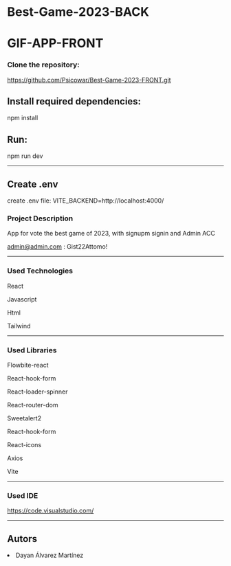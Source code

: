 # Best-Game-2023-BACK
# GIF-APP-FRONT



### Clone the repository:

https://github.com/Psicowar/Best-Game-2023-FRONT.git

## Install required dependencies:

npm install

## Run:
npm run dev

---

## Create .env
create .env file: VITE_BACKEND=http://localhost:4000/


### Project Description

App for vote the best game of 2023, with signupm signin and Admin ACC

admin@admin.com : Gist22Attomo!

---
### Used Technologies
React

Javascript

Html

Tailwind

---
### Used Libraries
Flowbite-react

React-hook-form

React-loader-spinner

React-router-dom

Sweetalert2

React-hook-form

React-icons

Axios

Vite

---

### Used IDE

https://code.visualstudio.com/

---
## Autors

<li>Dayan Álvarez Martínez</li>
    